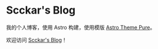 # Scckar's Blog

我的个人博客，使用 Astro 构建，使用模版 [Astro Theme Pure](https://github.com/cworld1/astro-theme-pure)。

欢迎访问 [Scckar's Blog](https://scckar99.github.io/)！